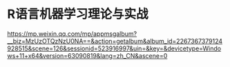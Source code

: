 # R语言机器学习理论与实战
https://mp.weixin.qq.com/mp/appmsgalbum?__biz=MzUzOTQzNzU0NA==&action=getalbum&album_id=2267367379124928515&scene=126&sessionid=523916997&uin=&key=&devicetype=Windows+11+x64&version=63090819&lang=zh_CN&ascene=0